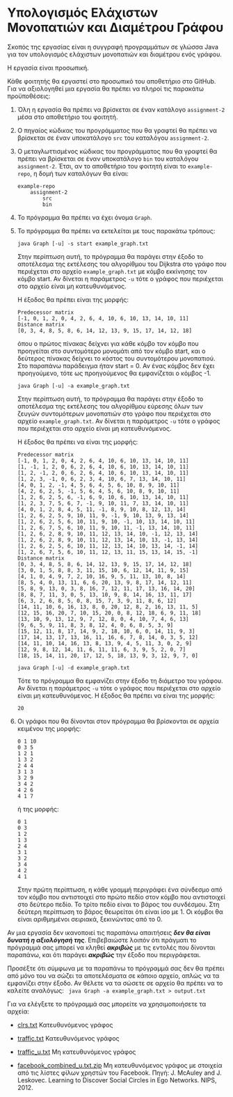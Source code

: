 Υπολογισμός Ελάχιστων Μονοπατιών και Διαμέτρου Γράφου
=====================================================

Σκοπός της εργασίας είναι η συγγραφή προγραμμάτων σε γλώσσα Java για
τον υπολογισμός ελάχιστων μονοπατιών και διαμέτρου ενός γράφου.

Η εργασία είναι προσωπική.

Κάθε φοιτητής θα εργαστεί στο προσωπικό του αποθετήριο στο GitHub. Για
να αξιολογηθεί μια εργασία θα πρέπει να πληροί τις παρακάτω
προϋποθέσεις:

1. Όλη η εργασία θα πρέπει να βρίσκεται σε έναν κατάλογο
  ``assignment-2`` μέσα στο αποθετήριο του φοιτητή.

2. Ο πηγαίος κώδικας του προγράμματος που θα γραφτεί θα πρέπει να βρίσκεται
  σε έναν υποκατάλογο ``src`` του καταλόγου ``assignment-2``.

3. Ο μεταγλωττισμένος κώδικας του προγράμματος που θα γραφτεί θα
  πρέπει να βρίσκεται σε έναν υποκατάλογο ``bin`` του καταλόγου
  ``assignment-2``. Έτσι, αν το αποθετήριο του φοιτητή είναι το
  ``example-repo``, η δομή των καταλόγων θα είναι:
    ```
    example-repo
        assignment-2
            src
            bin
    ```
4. Το πρόγραμμα θα πρέπει να έχει όνομα ``Graph``.

5. Το πρόγραμμα θα πρέπει να εκτελείται με τους παρακάτω τρόπους:
    ``` 
    java Graph [-u] -s start example_graph.txt
    ```

    Στην περίπτωση αυτή, το πρόγραμμα θα παράγει στην έξοδο το αποτέλεσμα
    της εκτέλεσης του αλγορίθμου του Dijkstra στο γράφο που περιέχεται
    στο αρχείο ``example_graph.txt`` με κόμβο εκκίνησης τον κόμβο start.
    Αν δίνεται η παράμετρος ``-u`` τότε ο γράφος που περιέχεται στο αρχείο
    είναι μη κατευθυνόμενος.
    
    Η έξοδος θα πρέπει είναι της μορφής:
     ```
     Predecessor matrix
     [-1, 0, 1, 2, 0, 4, 2, 6, 4, 10, 6, 10, 13, 14, 10, 11]
     Distance matrix
     [0, 3, 4, 8, 5, 8, 6, 14, 12, 13, 9, 15, 17, 14, 12, 18]
     ```
    όπου ο πρώτος πίνακας δείχνει για κάθε κόμβο τον κόμβο που
    προηγείται στο συντομότερο μονομάτι από τον κόμβο start, και ο δεύτερος
    πίνακας δείχνει το κόστος του συντομότερου μονοπατιού. Στο παραπάνω
    παράδειγμα ήταν start = 0. Αν ένας κόμβος δεν έχει προηγούμενο,
    τότε ως προηγούμενος θα εμφανίζεται ο κόμβος -1.
     
    ``` 
    java Graph [-u] -a example_graph.txt
    ```
    Στην περίπτωση αυτή, το πρόγραμμα θα παράγει στην έξοδο το αποτέλεσμα
    της εκτέλεσης του αλγορίθμου εύρεσης όλων των ζευγών συντομότερων
    μονοπατιών στο γράφο που περιέχεται στο αρχείο ``example_graph.txt``.
    Αν δίνεται η παράμετρος ``-u`` τότε ο γράφος που περιέχεται στο αρχείο
    είναι μη κατευθυνόμενος.
    
    Η έξοδος θα πρέπει να είναι της μορφής:
     ```
     Predecessor matrix
     [-1, 0, 1, 2, 0, 4, 2, 6, 4, 10, 6, 10, 13, 14, 10, 11]
     [1, -1, 1, 2, 0, 6, 2, 6, 4, 10, 6, 10, 13, 14, 10, 11]
     [1, 2, -1, 2, 0, 6, 2, 6, 4, 10, 6, 10, 13, 14, 10, 11]
     [1, 2, 3, -1, 0, 6, 2, 3, 4, 10, 6, 7, 13, 14, 10, 11]
     [4, 0, 1, 2, -1, 4, 5, 6, 4, 5, 6, 10, 8, 9, 10, 11]
     [4, 2, 6, 2, 5, -1, 5, 6, 4, 5, 6, 10, 8, 9, 10, 11]
     [1, 2, 6, 2, 5, 6, -1, 6, 9, 10, 6, 10, 13, 14, 10, 11]
     [1, 2, 3, 7, 5, 6, 7, -1, 9, 10, 11, 7, 13, 14, 10, 11]
     [4, 0, 1, 2, 8, 4, 5, 11, -1, 8, 9, 10, 8, 12, 13, 14]
     [1, 2, 6, 2, 5, 9, 10, 11, 9, -1, 9, 10, 13, 9, 13, 14]
     [1, 2, 6, 2, 5, 6, 10, 11, 9, 10, -1, 10, 13, 14, 10, 11]
     [1, 2, 6, 7, 5, 6, 10, 11, 9, 10, 11, -1, 13, 14, 10, 11]
     [1, 2, 6, 2, 8, 9, 10, 11, 12, 13, 14, 10, -1, 12, 13, 14]
     [1, 2, 6, 2, 8, 9, 10, 11, 12, 13, 14, 10, 13, -1, 13, 14]
     [1, 2, 6, 2, 5, 6, 10, 11, 12, 13, 14, 10, 13, 14, -1, 14]
     [1, 2, 6, 7, 5, 6, 10, 11, 12, 13, 11, 15, 13, 14, 15, -1]
     Distance matrix
     [0, 3, 4, 8, 5, 8, 6, 14, 12, 13, 9, 15, 17, 14, 12, 18]
     [3, 0, 1, 5, 8, 8, 3, 11, 15, 10, 6, 12, 14, 11, 9, 15]
     [4, 1, 0, 4, 9, 7, 2, 10, 16, 9, 5, 11, 13, 10, 8, 14]
     [8, 5, 4, 0, 13, 11, 6, 6, 20, 13, 9, 8, 17, 14, 12, 11]
     [5, 8, 9, 13, 0, 3, 8, 16, 7, 12, 11, 17, 13, 16, 14, 20]
     [8, 8, 7, 11, 3, 0, 5, 13, 10, 9, 8, 14, 16, 13, 11, 17]
     [6, 3, 2, 6, 8, 5, 0, 8, 15, 7, 3, 9, 11, 8, 6, 12]
     [14, 11, 10, 6, 16, 13, 8, 0, 20, 12, 8, 2, 16, 13, 11, 5]
     [12, 15, 16, 20, 7, 10, 15, 20, 0, 8, 12, 18, 6, 9, 11, 18]
     [13, 10, 9, 13, 12, 9, 7, 12, 8, 0, 4, 10, 7, 4, 6, 13]
     [9, 6, 5, 9, 11, 8, 3, 8, 12, 4, 0, 6, 8, 5, 3, 9]
     [15, 12, 11, 8, 17, 14, 9, 2, 18, 10, 6, 0, 14, 11, 9, 3]
     [17, 14, 13, 17, 13, 16, 11, 16, 6, 7, 8, 14, 0, 3, 5, 12]
     [14, 11, 10, 14, 16, 13, 8, 13, 9, 4, 5, 11, 3, 0, 2, 9]
     [12, 9, 8, 12, 14, 11, 6, 11, 11, 6, 3, 9, 5, 2, 0, 7]
     [18, 15, 14, 11, 20, 17, 12, 5, 18, 13, 9, 3, 12, 9, 7, 0]
     ```
     
    ``` 
    java Graph [-u] -d example_graph.txt
    ```
    Τότε το πρόγραμμα θα εμφανίζει στην έξοδο τη διάμετρο του γράφου.
    Αν δίνεται η παράμετρος ``-u`` τότε ο γράφος που περιέχεται στο αρχείο
    είναι μη κατευθυνόμενος. Η έξοδος θα πρέπει να είναι της μορφής:
    ```
    20
    ```
    
6. Οι γράφοι που θα δίνονται στον πρόγραμμα θα βρίσκονται σε αρχεία κειμένου
   της μορφής:
   ```
   0 1 10
   0 3 5
   1 2 1
   1 3 2
   2 4 4
   3 1 3
   3 2 9
   3 4 2
   4 2 6
   4 1 7
   ```
   ή της μορφής:
   ```
   0 1
   0 3
   1 2
   1 3
   2 4
   3 1
   3 2
   3 4
   4 2
   4 1
   ```
   Στην πρώτη περίπτωση, η κάθε γραμμή περιγράφει ένα σύνδεσμο από τον κόμβο
   που αντιστοιχεί στο πρώτο πεδίο στον κόμβο που αντιστοιχεί στο δεύτερο
   πεδίο. Το τρίτο πεδίο είναι το βάρος του συνδέσμου. Στη δεύτερη περίπτωση
   το βάρος θεωρείται ότι είναι ίσο με 1. Οι κόμβοι θα είναι αριθμημένοι
   σειριακά, ξεκινώντας από το 0.
   
Αν μια εργασία δεν ικανοποιεί τις παραπάνω απαιτήσεις ***δεν θα είναι
δυνατή η αξιολόγησή της***. Επιβεβαιώστε λοιπόν ότι πράγματι το
πρόγραμμά σας μπορεί να κληθεί ***ακριβώς*** με τις εντολές που δίνονται
παραπάνω, και ότι παράγει ***ακριβώς*** την έξοδο που περιγράφεται.

Προσέξτε ότι σύμφωνα με τα παραπάνω το πρόγραμμά σας δεν θα πρέπει από μόνο
του να σώζει τα αποτελέσματα σε κάποιο αρχείο, απλώς να τα εμφανίζει στην
έξοδο. Αν θέλετε να τα σώσετε σε αρχείο θα πρέπει να το καλείτε αναλόγως:
    ``` 
    java Graph -a example_graph.txt > output.txt
    ```

Για να ελέγξετε το πρόγραμμά σας μπορείτε να χρησιμοποιήσετε τα αρχεία:

* [clrs.txt](https://github.com/dmst-algorithms-course/assigmnent-2/blob/master/clrs.txt)
  Κατευθυνόμενος γράφος

* [traffic.txt](https://github.com/dmst-algorithms-course/assigmnent-2/blob/master/traffic.txt)
  Κατευθυνόμενος γράφος

* [traffic_u.txt](https://github.com/dmst-algorithms-course/assigmnent-2/blob/master/traffic_u.txt)
  Μη κατευθυνόμενος γράφος

* [facebook_combined_u.txt.zip](https://github.com/dmst-algorithms-course/assigmnent-2/blob/master/facebook_compined.txt.zip)
  Μη κατευθυνόμενος γράφος με στοιχεία από τις λίστες φίλων χρηστών του
  Facebook. Πηγή: J. McAuley and J. Leskovec.
  Learning to Discover Social Circles in Ego Networks. NIPS, 2012.